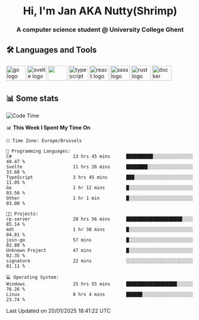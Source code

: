 <h1 align="center">Hi, I'm Jan AKA Nutty(Shrimp)</h1>
<h3 align="center">A computer science student @ University College Ghent</h3>

<h2 align="left">🛠️ Languages and Tools</h2>

###

<div align="left">
  <img src="https://cdn.jsdelivr.net/gh/devicons/devicon/icons/go/go-original.svg" height="40" width="52" alt="go logo"  />
  <img src="https://cdn.jsdelivr.net/gh/devicons/devicon@latest/icons/svelte/svelte-original.svg"  height="40" width="52" alt="svelte logo" />
  <img src="https://cdn.jsdelivr.net/gh/devicons/devicon@latest/icons/tailwindcss/tailwindcss-original.svg" height="40" width="52" />
  <img src="https://cdn.jsdelivr.net/gh/devicons/devicon/icons/typescript/typescript-original.svg" height="40" width="52" alt="typescript logo"  />
  <img src="https://cdn.jsdelivr.net/gh/devicons/devicon/icons/react/react-original.svg" height="40" width="52" alt="react logo"  />
  <img src="https://cdn.jsdelivr.net/gh/devicons/devicon/icons/sass/sass-original.svg" height="40" width="52" alt="sass logo"  />
  <img src="https://cdn.jsdelivr.net/gh/devicons/devicon@latest/icons/rust/rust-original.svg" height="40" width="52" alt="rust logo" />
  <img src="https://cdn.jsdelivr.net/gh/devicons/devicon/icons/docker/docker-original.svg" height="40" width="52" alt="docker logo"  />
</div>

<h2>📊 Some stats</h2>

<!--START_SECTION:waka-->
![Code Time](http://img.shields.io/badge/Code%20Time-5%2C557%20hrs%2041%20mins-blue)

📊 **This Week I Spent My Time On** 

```text
🕑︎ Time Zone: Europe/Brussels

💬 Programming Languages: 
C#                       13 hrs 45 mins      ██████████░░░░░░░░░░░░░░░   40.47 % 
Svelte                   11 hrs 26 mins      ████████░░░░░░░░░░░░░░░░░   33.68 % 
TypeScript               3 hrs 45 mins       ███░░░░░░░░░░░░░░░░░░░░░░   11.05 % 
Go                       1 hr 12 mins        █░░░░░░░░░░░░░░░░░░░░░░░░   03.56 % 
Other                    1 hr 1 min          █░░░░░░░░░░░░░░░░░░░░░░░░   03.00 % 

🐱‍💻 Projects: 
rp-server                28 hrs 56 mins      █████████████████████░░░░   85.14 % 
mdt                      1 hr 38 mins        █░░░░░░░░░░░░░░░░░░░░░░░░   04.81 % 
join-go                  57 mins             █░░░░░░░░░░░░░░░░░░░░░░░░   02.80 % 
Unknown Project          47 mins             █░░░░░░░░░░░░░░░░░░░░░░░░   02.35 % 
signature                22 mins             ░░░░░░░░░░░░░░░░░░░░░░░░░   01.11 % 

💻 Operating System: 
Windows                  25 hrs 55 mins      ███████████████████░░░░░░   76.26 % 
Linux                    8 hrs 4 mins        ██████░░░░░░░░░░░░░░░░░░░   23.74 % 
```


 Last Updated on 20/01/2025 18:41:22 UTC
<!--END_SECTION:waka-->
